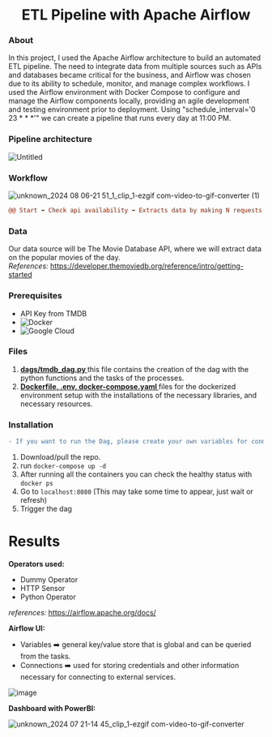 <h1 align='center'> ETL Pipeline with Apache Airflow</h1>

### About
In this project, I used the Apache Airflow architecture to build an automated ETL pipeline. The need to integrate data from multiple sources such as APIs and databases became critical for the business, and Airflow was chosen due to its ability to schedule, monitor, and manage complex workflows. I used the Airflow environment with Docker Compose to configure and manage the Airflow components locally, providing an agile development and testing environment prior to deployment. Using "schedule_interval='0 23 * * *'" we can create a pipeline that runs every day at 11:00 PM.

### Pipeline architecture

![Untitled](https://github.com/user-attachments/assets/b965b12c-8bf4-4332-aa6a-1bcc26245f75)

### Workflow
![unknown_2024 08 06-21 51_1_clip_1-ezgif com-video-to-gif-converter (1)](https://github.com/user-attachments/assets/bca00fae-494e-4bfc-9988-c80b3bc2705a)

```diff
@@ Start ➡️ Check api availability ➡️ Extracts data by making N requests ➡️ Makes the necessary transformations, cleaning, standardizations, etc. ➡️ In parallel, store in a table in big query and in a sheet in google sheets ➡️ End @@
```

### Data

Our data source will be The Movie Database API, where we will extract data on the popular movies of the day.<br>
<i>References:</i> https://developer.themoviedb.org/reference/intro/getting-started

### Prerequisites
* API Key from TMDB
* ![Docker](https://img.shields.io/badge/docker-%230db7ed.svg?style=for-the-badge&logo=docker&logoColor=white)
* ![Google Cloud](https://img.shields.io/badge/GoogleCloud-%234285F4.svg?style=for-the-badge&logo=google-cloud&logoColor=white)

### Files

1. <b><a href=""> dags/tmdb_dag.py </a></b> this file contains the creation of the dag with the python functions and the tasks of the processes.
2. <b><a href=""> Dockerfile, .env, docker-compose.yaml </a></b> files for the dockerized environment setup with the installations of the necessary libraries, and necessary resources.

### Installation 
```diff
- If you want to run the Dag, please create your own variables for connection to the your TMDB API and connections to Google Cloud
```
1. Download/pull the repo.
2. run ```docker-compose up -d ```
3. After running all the containers you can check the healthy status with ```docker ps```
4. Go to ```localhost:8080``` (This may take some time to appear, just wait or refresh)
5. Trigger the dag

# Results
<b>Operators used:</b> 
* Dummy Operator
* HTTP Sensor
* Python Operator
  
<i>references:</i> https://airflow.apache.org/docs/

<b>Airflow UI:</b> 
- Variables ➡️ general key/value store that is global and can be queried from the tasks.
- Connections ➡️ used for storing credentials and other information necessary for connecting to external services.

![image](https://github.com/user-attachments/assets/e3e170d2-4e3b-494c-91c5-a7bf4839d6db)


<b>Dashboard with PowerBI:</b>

![unknown_2024 07 21-14 45_clip_1-ezgif com-video-to-gif-converter](https://github.com/user-attachments/assets/aaa43c59-03df-4719-aebd-7a13aaceda91)











